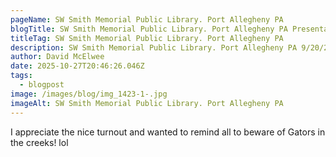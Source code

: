 ```yaml
---
pageName: SW Smith Memorial Public Library. Port Allegheny PA
blogTitle: SW Smith Memorial Public Library. Port Allegheny PA Presentation
titleTag: SW Smith Memorial Public Library. Port Allegheny PA
description: SW Smith Memorial Public Library. Port Allegheny PA 9/20/25
author: David McElwee
date: 2025-10-27T20:46:26.046Z
tags:
  - blogpost
image: /images/blog/img_1423-1-.jpg
imageAlt: SW Smith Memorial Public Library. Port Allegheny PA
---
```

I﻿ appreciate the nice turnout and wanted to remind all to beware of Gators in the creeks! lol